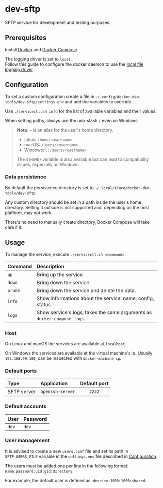# dev-sftp

SFTP service for development and testing purposes.

## Prerequisites

Install [Docker](https://docs.docker.com/engine/install/)
and [Docker Compose](https://docs.docker.com/compose/install/).

The logging driver is set to `local`.  
Follow this guide to configure the docker daemon to use the
[local file logging driver](https://docs.docker.com/config/containers/logging/local/).

## Configuration

To set a custom configuration create a file in `~/.config/docker-dev-tools/dev-sftp/settings.env`
and add the variables to override.

Use `./servicectl.sh info` for the list of available variables and their values.

When setting paths, always use the unix slash `/` even on Windows.

> **Note:** `~` is an alias for the user's home directory.
>
> - Linux: `/home/<username>`
> - macOS: `/Users/<username>`
> - Windows: `C:/Users/<username>`
>
> The `${HOME}` variable is also available but can lead to compatibility issues, especially on Windows.

### Data persistence

By default the persistence directory is set to `~/.local/share/docker-dev-tools/dev-sftp`.

Any custom directory should be set in a path inside the user's home directory.
Setting it outside is not supported and, depending on the host platform, may not work.

There's no need to manually create directory, Docker Compose will take care if it.

## Usage

To manage the service, execute `./servicectl.sh <command>`.

| Command | Description                                                             |
| :------ | :---------------------------------------------------------------------- |
| `up`    | Bring up the service.                                                   |
| `down`  | Bring down the service.                                                 |
| `prune` | Bring down the service and delete the data.                             |
| `info`  | Show informations about the service: name, config, status.              |
| `logs`  | Show service's logs, takes the same arguments as `docker-compose logs`. |

### Host

On Linux and macOS the services are available at `localhost`.

On Windows the services are available at the virtual machine's ip. Usually `192.168.99.100`,
can be inspected with `docker-machine ip`.

### Default ports

| Type        | Application      | Default port |
| :---------- | :--------------- | :----------: |
| SFTP server | `openssh-server` |    `2222`    |

### Default accounts

| User  | Password |
| :---- | :------- |
| `dev` | `dev`    |

### User management

It is advised to create a new `users.conf` file and set its path in `SFTP_USERS_FILE` variable in the `settings.env` file described in [Configuration](#configuration).

The users must be added one per line in the following format:  
`name:password:uid:gid:directory`.

For example, the default user is defined as: `dev:dev:1000:1000:shared`.
